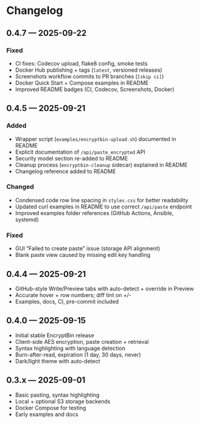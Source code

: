 # Changelog

## 0.4.7 — 2025-09-22
### Fixed
- CI fixes: Codecov upload, flake8 config, smoke tests
- Docker Hub publishing + tags (`latest`, versioned releases)
- Screenshots workflow commits to PR branches (`[skip ci]`)
- Docker Quick Start + Compose examples in README
- Improved README badges (CI, Codecov, Screenshots, Docker)

## 0.4.5 — 2025-09-21
### Added
- Wrapper script (`examples/encryptbin-upload.sh`) documented in README
- Explicit documentation of `/api/paste_encrypted` API
- Security model section re-added to README
- Cleanup process (`encryptbin-cleanup` sidecar) explained in README
- Changelog reference added to README

### Changed
- Condensed code row line spacing in `styles.css` for better readability
- Updated curl examples in README to use correct `/api/paste` endpoint
- Improved examples folder references (GitHub Actions, Ansible, systemd)

### Fixed
- GUI “Failed to create paste” issue (storage API alignment)
- Blank paste view caused by missing edit key handling

## 0.4.4 — 2025-09-21
- GitHub-style Write/Preview tabs with auto-detect + override in Preview
- Accurate hover + row numbers; diff tint on +/-
- Examples, docs, CI, pre-commit included

## 0.4.0 — 2025-09-15
- Initial stable EncryptBin release
- Client-side AES encryption, paste creation + retrieval
- Syntax highlighting with language detection
- Burn-after-read, expiration (1 day, 30 days, never)
- Dark/light theme with auto-detect

## 0.3.x — 2025-09-01
- Basic pasting, syntax highlighting
- Local + optional S3 storage backends
- Docker Compose for testing
- Early examples and docs
